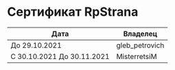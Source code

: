 # Сертификат RpStrana
| Дата | Владелец |
| ---- | -------- |
| До 29.10.2021 | gleb_petrovich |
| С 30.10.2021 До 30.11.2021 | MisterretsiM |
